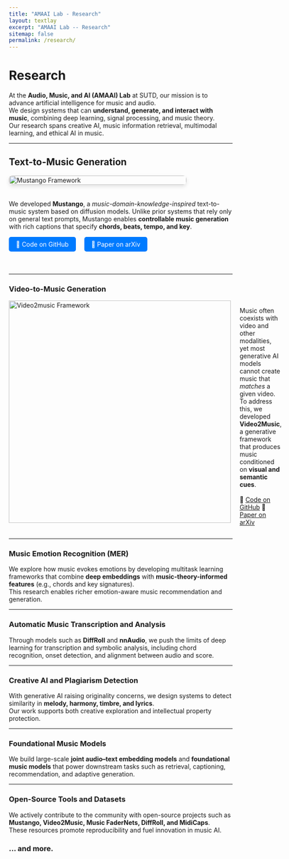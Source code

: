 ```yaml
---
title: "AMAAI Lab - Research"
layout: textlay
excerpt: "AMAAI Lab -- Research"
sitemap: false
permalink: /research/
---
```


<style>
.research-section {
  display: flex;
  align-items: flex-start;
  gap: 20px;
  margin-bottom: 40px;
  flex-wrap: wrap;
}

.research-image {
  max-width: 500px;
  width: 100%;
  height: auto;
  border-radius: 8px;
  box-shadow: 0 4px 8px rgba(0,0,0,0.1);
}

.research-content {
  flex: 1;
  min-width: 300px;
}

.research-links {
  margin-top: 15px;
}

.research-links a {
  display: inline-block;
  margin-right: 15px;
  margin-bottom: 10px;
  padding: 8px 16px;
  background-color: #007bff;
  color: white;
  text-decoration: none;
  border-radius: 5px;
  transition: background-color 0.3s ease;
}

.research-links a:hover {
  background-color: #0056b3;
}

/* Mobile responsiveness */
@media (max-width: 768px) {
  .research-section {
    flex-direction: column;
    gap: 15px;
  }
  
  .research-image {
    max-width: 100%;
    align-self: center;
  }
  
  .research-content {
    min-width: unset;
  }
  
  .research-links a {
    display: block;
    text-align: center;
    margin-bottom: 10px;
    margin-right: 0;
  }
}

/* Tablet responsiveness */
@media (max-width: 1024px) and (min-width: 769px) {
  .research-image {
    max-width: 400px;
  }
}

/* Small mobile devices */
@media (max-width: 480px) {
  .research-section {
    gap: 10px;
  }
  
  .research-image {
    max-width: 100%;
  }
  
  .research-links a {
    font-size: 14px;
    padding: 6px 12px;
  }
}
</style>

# Research

At the **Audio, Music, and AI (AMAAI) Lab** at SUTD, our mission is to advance artificial intelligence for music and audio.  
We design systems that can **understand, generate, and interact with music**, combining deep learning, signal processing, and music theory.  
Our research spans creative AI, music information retrieval, multimodal learning, and ethical AI in music.

---

## Text-to-Music Generation

<div class="research-section">
  <img src="{{ site.url }}{{ site.baseurl }}/images/mustango.jpg" alt="Mustango Framework" class="research-image"/>
  <div class="research-content">
    <p>
      We developed <strong>Mustango</strong>, a <em>music-domain-knowledge-inspired</em> text-to-music system based on diffusion models.  
      Unlike prior systems that rely only on general text prompts, Mustango enables <strong>controllable music generation</strong> with rich captions that specify <strong>chords, beats, tempo, and key</strong>.
    </p>
    <div class="research-links">
      <a href="https://github.com/AMAAI-Lab/mustango" target="_blank">🔗 Code on GitHub</a>
      <a href="https://arxiv.org/abs/2311.08355" target="_blank">🔗 Paper on arXiv</a>
    </div>
  </div>
</div>

---

### Video-to-Music Generation
<div style="display: flex; align-items: flex-start; gap: 20px;">
 <img src="{{ site.url }}{{ site.baseurl }}/images/video2music.png" alt="Video2music Framework" width="500"/>
  <p>
   Music often coexists with video and other modalities, yet most generative AI models cannot create music that <i>matches</i> a given video.  
   To address this, we developed <b>Video2Music</b>, a generative framework that produces music conditioned on <b>visual and semantic cues</b>.
  <br><br>
   🔗 <a href="https://github.com/AMAAI-Lab/Video2Music" target="_blank">Code on GitHub</a>
   🔗 <a href="https://arxiv.org/abs/2311.00968" target="_blank">Paper on arXiv</a>  
  </p>
</div>

---

### Music Emotion Recognition (MER)
We explore how music evokes emotions by developing multitask learning frameworks that combine **deep embeddings** with **music-theory-informed features** (e.g., chords and key signatures).  
This research enables richer emotion-aware music recommendation and generation.

---

### Automatic Music Transcription and Analysis
Through models such as **DiffRoll** and **nnAudio**, we push the limits of deep learning for transcription and symbolic analysis, including chord recognition, onset detection, and alignment between audio and score.

---

### Creative AI and Plagiarism Detection
With generative AI raising originality concerns, we design systems to detect similarity in **melody, harmony, timbre, and lyrics**.  
Our work supports both creative exploration and intellectual property protection.

---

### Foundational Music Models
We build large-scale **joint audio–text embedding models** and **foundational music models** that power downstream tasks such as retrieval, captioning, recommendation, and adaptive generation.

---

### Open-Source Tools and Datasets
We actively contribute to the community with open-source projects such as **Mustango, Video2Music, Music FaderNets, DiffRoll, and MidiCaps**.  
These resources promote reproducibility and fuel innovation in music AI.

### ... and more.

<br><br>
